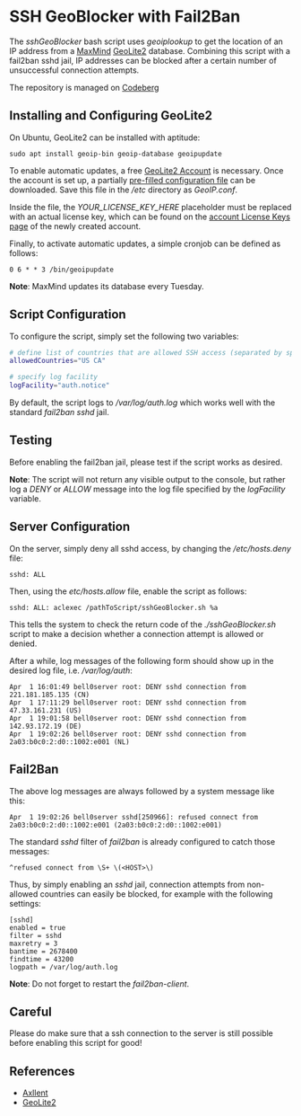 # SSH GeoBlocker with Fail2Ban
The *sshGeoBlocker* bash script uses *geoiplookup* to get the location of an IP address from a [MaxMind](https://www.maxmind.com/en/home) [GeoLite2](https://dev.maxmind.com/geoip/geoip2/geolite2/) database. Combining this script with a fail2ban sshd jail, IP addresses can be blocked after a certain number of unsuccessful connection attempts.

The repository is managed on [Codeberg](https://codeberg.org)

## Installing and Configuring GeoLite2
On Ubuntu, GeoLite2 can be installed with aptitude:

```
sudo apt install geoip-bin geoip-database geoipupdate
```

To enable automatic updates, a free [GeoLite2 Account](https://www.maxmind.com/en/geolite2/signup) is necessary. Once the account is set up, a partially [pre-filled configuration file](https://www.maxmind.com/en/accounts/current/license-key/GeoIP.conf) can be downloaded. Save this file in the */etc* directory as *GeoIP.conf*.

Inside the file, the *YOUR_LICENSE_KEY_HERE* placeholder must be replaced with an actual license key, which can be found on the [account License Keys page](https://www.maxmind.com/en/accounts/current/license-key) of the newly created account.

Finally, to activate automatic updates, a simple cronjob can be defined as follows:

```
0 6 * * 3 /bin/geoipupdate
```

**Note**: MaxMind updates its database every Tuesday.

## Script Configuration
To configure the script, simply set the following two variables:

```bash
# define list of countries that are allowed SSH access (separated by space ; country codes in all caps)
allowedCountries="US CA"

# specify log facility
logFacility="auth.notice"
```

By default, the script logs to */var/log/auth.log* which works well with the standard *fail2ban* *sshd* jail.


## Testing
Before enabling the fail2ban jail, please test if the script works as desired. 

**Note**: The script will not return any visible output to the console, but rather log a *DENY* or *ALLOW* message into the log file specified by the *logFacility* variable.

## Server Configuration
On the server, simply deny all sshd access, by changing the */etc/hosts.deny* file:

```
sshd: ALL
```

Then, using the *etc/hosts.allow* file, enable the script as follows:

```
sshd: ALL: aclexec /pathToScript/sshGeoBlocker.sh %a
```

This tells the system to check the return code of the *./sshGeoBlocker.sh* script to make a decision whether a connection attempt is allowed or denied.

After a while, log messages of the following form should show up in the desired log file, i.e. */var/log/auth*:

```
Apr  1 16:01:49 bell0server root: DENY sshd connection from 221.181.185.135 (CN)
Apr  1 17:11:29 bell0server root: DENY sshd connection from 47.33.161.231 (US)
Apr  1 19:01:58 bell0server root: DENY sshd connection from 142.93.172.19 (DE)
Apr  1 19:02:26 bell0server root: DENY sshd connection from 2a03:b0c0:2:d0::1002:e001 (NL)
```

## Fail2Ban
The above log messages are always followed by a system message like this:

```
Apr  1 19:02:26 bell0server sshd[250966]: refused connect from 2a03:b0c0:2:d0::1002:e001 (2a03:b0c0:2:d0::1002:e001)
```

The standard *sshd* filter of *fail2ban* is already configured to catch those messages:

```
^refused connect from \S+ \(<HOST>\)
```

Thus, by simply enabling an *sshd* jail, connection attempts from non-allowed countries can easily be blocked, for example with the following settings:

```
[sshd]
enabled = true
filter = sshd
maxretry = 3
bantime = 2678400
findtime = 43200
logpath = /var/log/auth.log
```

**Note**: Do not forget to restart the *fail2ban-client*.


## Careful
Please do make sure that a ssh connection to the server is still possible before enabling this script for good!

## References
* [Axllent](https://www.axllent.org/docs/ssh-geoip/)
* [GeoLite2](https://dev.maxmind.com/geoip/geoip2/geolite2/)
